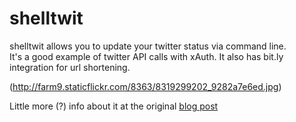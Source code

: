 shelltwit
=========

shelltwit allows you to update your twitter status via command line.   
It's a good example of twitter API calls with xAuth. It also has bit.ly integration for url shortening.

(http://farm9.staticflickr.com/8363/8319299202_9282a7e6ed.jpg)

Little more (?) info about it at the original [blog post](http://sgomez.blogspot.com/2010/06/introducing-shelltwit.html)
